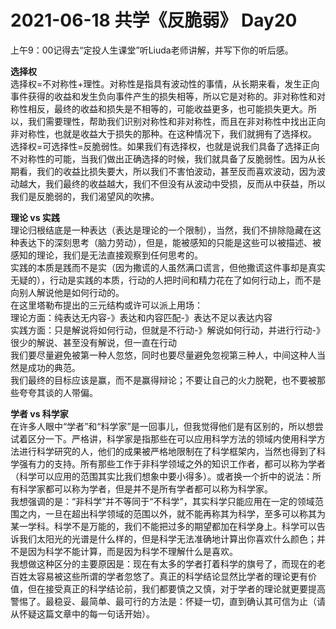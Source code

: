 # 2021-06-18 共学《反脆弱》 Day20
上午9：00记得去“定投人生课堂”听Liuda老师讲解，并写下你的听后感。

**选择权**  
选择权=不对称性+理性。对称性是指具有波动性的事情，从长期来看，发生正向事件获得的收益和发生负向事件产生的损失相等，所以它是对称的。非对称性和对称性相反，最终的收益和损失是不相等的，可能收益更多，也可能损失更大。所以，我们需要理性，帮助我们识别对称性和非对称性，而且在非对称性中找出正向非对称性，也就是收益大于损失的那种。在这种情况下，我们就拥有了选择权。  
选择权=可选择性=反脆弱性。如果我们有选择权，也就是说我们具备了选择正向不对称性的可能，当我们做出正确选择的时候，我们就具备了反脆弱性。因为从长期看，我们的收益比损失要大，所以我们不害怕波动，甚至反而喜欢波动，因为波动越大，我们最终的收益越大，我们不但没有从波动中受损，反而从中获益，所以我们是反脆弱的，我们渴望风的吹拂。

**理论 vs 实践**  
理论归根结底是一种表达（表达是理论的一个限制），当然，我们不排除隐藏在这种表达下的深刻思考（脑力劳动），但是，能被感知的只能是这些可以被描述、被感知的理论，我们是无法直接观察到任何思考的。  
实践的本质是践而不是实（因为撒谎的人虽然满口谎言，但他撒谎这件事却是真实无疑的），行动是实践的本质，行动的人把时间和精力花在了如何行动上，而不是向别人解说他是如何行动的。  
在这里塔勒布提出的三元结构或许可以派上用场：  
理论方面：纯表达无内容-》表达和内容匹配-》表达不足以表达内容  
实践方面：只是解说将如何行动，但就是不行动-》解说如何行动，并进行行动-》很少的解说、甚至没有解说，但一直在行动  
我们要尽量避免被第一种人忽悠，同时也要尽量避免忽视第三种人，中间这种人当然是成功的典范。  
我们最终的目标应该是赢，而不是赢得辩论；不要让自己的火力脱靶，也不要被那些夸夸其谈的人带偏。

**学者 vs 科学家**  
在许多人眼中“学者”和“科学家”是一回事儿，但我觉得他们是有区别的，所以想尝试着区分一下。严格讲，科学家是指那些在可以应用科学方法的领域内使用科学方法进行科学研究的人，他们的成果被严格地限制在了科学框架内，当然也得到了科学强有力的支持。所有那些工作于非科学领域之外的知识工作者，都可以称为学者（科学可以应用的范围其实比我们想象中要小得多）。或者换一个折中的说法：所有科学家都可以称为学者，但是并不是所有学者都可以称为科学家。  
我想强调的是：“非科学”并不等同于“不科学”，其实科学只能应用在一定的领域范围之内，一旦在超出科学领域的范围以外，就不能再称其为科学，至多可以称其为某一学科。科学不是万能的，我们不能把过多的期望都加在科学身上。科学可以告诉我们太阳光的光谱是什么样的，但是科学无法准确地计算出你喜欢什么颜色；并不是因为科学不能计算，而是因为科学不理解什么是喜欢。  
我想做这种区分的主要原因是：现在有太多的学者打着科学的旗号了，而现在的老百姓太容易被这些所谓的学者忽悠了。真正的科学结论显然比学者的理论更有价值，但在接受真正的科学结论前，我们都要慎之又慎，对于学者的理论就更要提高警惕了。最稳妥、最简单、最可行的方法是：怀疑一切，直到确认其可信为止（请从怀疑这篇文章中的每一句话开始）。

